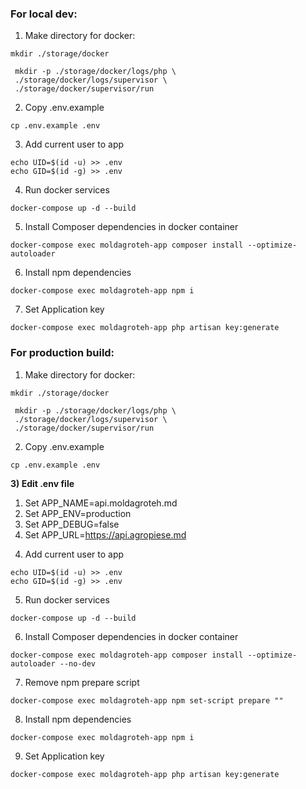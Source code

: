 ### For local dev:
1) Make directory for docker:
```
mkdir ./storage/docker
```
```
 mkdir -p ./storage/docker/logs/php \
 ./storage/docker/logs/supervisor \
 ./storage/docker/supervisor/run
```
2) Copy .env.example
```
cp .env.example .env
```
3) Add current user to app
```
echo UID=$(id -u) >> .env
echo GID=$(id -g) >> .env
```
4) Run docker services
```
docker-compose up -d --build
```
5) Install Composer dependencies in docker container
```
docker-compose exec moldagroteh-app composer install --optimize-autoloader
```
6) Install npm dependencies
```
docker-compose exec moldagroteh-app npm i
```
7) Set Application key
```
docker-compose exec moldagroteh-app php artisan key:generate
```

### For production build:
1) Make directory for docker:
```
mkdir ./storage/docker
```
```
 mkdir -p ./storage/docker/logs/php \
 ./storage/docker/logs/supervisor \
 ./storage/docker/supervisor/run
```
2) Copy .env.example
```
cp .env.example .env
```
**3) Edit .env file**
1. Set APP_NAME=api.moldagroteh.md
2. Set APP_ENV=production
3. Set APP_DEBUG=false
4. Set APP_URL=https://api.agropiese.md

4) Add current user to app
```
echo UID=$(id -u) >> .env
echo GID=$(id -g) >> .env
```

5) Run docker services
```
docker-compose up -d --build
```
6) Install Composer dependencies in docker container
```
docker-compose exec moldagroteh-app composer install --optimize-autoloader --no-dev
```
7) Remove npm prepare script
```
docker-compose exec moldagroteh-app npm set-script prepare ""
```
8) Install npm dependencies
```
docker-compose exec moldagroteh-app npm i
```
9) Set Application key
```
docker-compose exec moldagroteh-app php artisan key:generate
```
